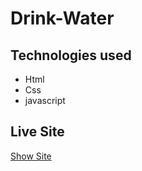 # Drink-Water

## Technologies used
* Html
* Css
* javascript

## Live Site

[Show Site](https://yasin-aygl.github.io/Drink-Water/)
